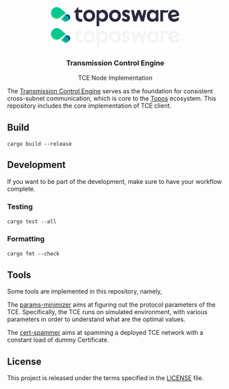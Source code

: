 
<div id="top"></div>
<!-- PROJECT LOGO -->
<br />
<div align="center">

  <img src="./.github/assets/logo.png#gh-light-mode-only" alt="Logo" width="300">
  <img src="./.github/assets/logo_dark.png#gh-dark-mode-only" alt="Logo" width="300">

  <h3 align="center">Transmission Control Engine</h3>

  <p align="center">
    TCE Node Implementation
  </p>
</div>


The [Transmission Control Engine](https://docs.toposware.com/learn/tce/overview) serves as the foundation for consistent cross-subnet communication, which is core to the [Topos](https://docs.toposware.com/general-overview) ecosystem.
This repository includes the core implementation of TCE client.
## Build

```shell
cargo build --release
```
## Development

If you want to be part of the development, make sure to have your workflow complete.

### Testing
```
cargo test --all
```

### Formatting

```
cargo fmt --check
```

## Tools

Some tools are implemented in this repository, namely,

The [params-minimizer](./params-minimizer/) aims at figuring out the protocol parameters of the TCE. Specifically, the TCE runs on simulated environment, with various parameters in order to understand what are the optimal values.

The [cert-spammer](./cert-spammer/) aims at spamming a deployed TCE network with a constant load of dummy Certificate.

## License

This project is released under the terms specified in the [LICENSE](LICENSE) file.
